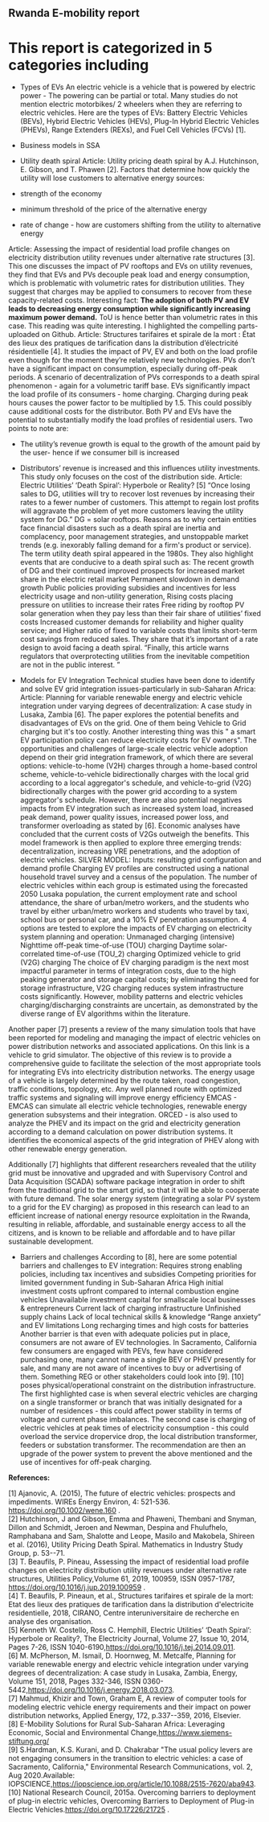 ## Rwanda E-mobility report
# This report is categorized in 5 categories including
- Types of EVs
An electric vehicle is a vehicle that is powered by electric power - The powering can be partial or total. 
Many studies do not mention electric motorbikes/ 2 wheelers when they are referring to electric vehicles.
Here are the types of EVs: Battery Electric Vehicles (BEVs), Hybrid Electric Vehicles (HEVs), Plug-In Hybrid Electric Vehicles (PHEVs), Range Extenders (REXs), and Fuel Cell Vehicles (FCVs) [1].

- Business models in SSA


- Utility death spiral
Article: Utility pricing death spiral by A.J. Hutchinson, E. Gibson, and T. Phawen [2].
Factors that determine how quickly the utility will lose customers to alternative energy sources:
- strength of the economy
- minimum threshold of the price of the alternative energy
- rate of change - how are customers shifting from the utility to alternative energy

Article: Assessing the impact of residential load profile changes on electricity distribution utility revenues under alternative rate structures [3]. This one discusses the impact of PV rooftops and EVs on utility revenues, they find that EVs and PVs decouple peak load and energy consumption, which is problematic with volumetric rates for distribution utilities. They suggest that charges may be applied to consumers to recover from these capacity-related costs. Interesting fact: **The adoption of both PV and EV leads to decreasing energy consumption while significantly increasing maximum power demand.** 
ToU is hence better than volumetric rates in this case.
This reading was quite interesting. I highlighted the compelling parts- uploaded on Github.
Article: Structures tarifaires et spirale de la mort : État des lieux des pratiques de tarification dans la distribution d’électricité résidentielle [4].
It studies the impact of PV, EV and both on the load profile even though for the moment they’re relatively new technologies.
PVs don’t have a significant impact on consumption, especially during off-peak periods.
A scenario of decentralization of PVs corresponds to a death spiral phenomenon - again for a volumetric tariff base.
EVs significantly impact the load profile of its consumers - home charging.
Charging during peak hours causes the power factor to be multiplied by 1.5. This could possibly cause additional costs for the distributor.
Both PV  and EVs have the potential to substantially modify the load profiles of residential users.
Two points to note are:
- The utility’s revenue growth is equal to the growth of the amount paid by the user- hence if we consumer bill is increased 
- Distributors’ revenue is increased and this influences utility investments.
This study only focuses on the cost of the distribution side.
Article: Electric Utilities’ ‘Death Spiral’: Hyperbole or Reality? [5]
“Once losing sales to DG, utilities will try to recover lost revenues by increasing their rates to a fewer number of customers. This attempt to regain lost profits will aggravate the problem of yet more customers leaving the utility system for DG.”
DG = solar rooftops.
Reasons as to why certain entities face financial disasters such as a death spiral are inertia and complacency, poor management strategies, and unstoppable market trends (e.g. inexorably falling demand for a firm's product or service).
The term utility death spiral appeared in the 1980s.
They also highlight events that are conducive to a death spiral such as:
The recent growth of DG and their continued improved prospects for increased market share in the electric retail market
Permanent slowdown in demand growth
Public policies providing subsidies and incentives for less electricity usage and non-utility generation,
Rising costs placing pressure on utilities to increase their rates
Free riding by rooftop PV solar generation when they pay less than their fair share of utilities’ fixed costs
Increased customer demands for reliability and higher quality service; and
Higher ratio of fixed to variable costs that limits short-term cost savings from reduced sales.
They share that it’s important of a  rate design to avoid facing a death spiral.
“Finally, this article warns regulators that overprotecting utilities from the inevitable competition are not in the public interest. ”

- Models for EV Integration
Technical studies have been done to identify and solve EV grid integration issues-particularly in sub-Saharan Africa:
Article: Planning for variable renewable energy and electric vehicle integration under varying degrees of decentralization: A case study in Lusaka, Zambia [6]. 
The paper explores the potential benefits and disadvantages of EVs on the grid. One of them being Vehicle to Grid charging but it's too costly. Another interesting thing was this " a smart EV participation policy can reduce electricity costs for EV owners". The opportunities and challenges of large-scale electric vehicle adoption depend on their grid integration framework, of which there are several options: vehicle-to-home (V2H) charges through a home-based control scheme, vehicle-to-vehicle bidirectionally charges with the local grid according to a local aggregator's schedule, and vehicle-to-grid (V2G) bidirectionally charges with the power grid according to a system aggregator's schedule.
However, there are also potential negatives impacts from EV integration such as increased system load, increased peak demand, power quality issues, increased power loss, and transformer overloading as stated by [6].
Economic analyses have concluded that the current costs of V2Gs outweigh the benefits.
This model framework is then applied to explore three emerging trends: decentralization, increasing VRE penetrations, and the adoption of electric vehicles.
SILVER MODEL:
Inputs:
resulting grid configuration and demand profile
Charging EV profiles are constructed using a national household travel survey and a census of the population. The number of electric vehicles within each group is estimated using the forecasted 2050 Lusaka population, the current employment rate and school attendance, the share of urban/metro workers, and the students who travel by either urban/metro workers and students who travel by taxi, school bus or personal car, and a 10% EV penetration assumption.
 4 options are tested to explore the impacts of EV charging on electricity system planning and operation:
Unmanaged charging (intensive)
Nighttime off-peak time-of-use (TOU) charging
Daytime solar-correlated time-of-use (TOU_2) charging
Optimized vehicle to grid (V2G) charging
The choice of EV charging paradigm is the next most impactful parameter in terms of integration costs, due to the high peaking generator and storage capital costs; by eliminating the need for storage infrastructure, V2G charging reduces system infrastructure costs significantly.
However, mobility patterns and electric vehicles charging/discharging constraints are uncertain, as demonstrated by the diverse range of EV algorithms within the literature.

Another paper [7] presents a review of the many simulation tools that have been reported for modeling and managing the impact of electric vehicles on power distribution networks and associated applications. 
On this link is a vehicle to grid simulator.
The objective of this review is to provide a comprehensive guide to facilitate the selection of the most appropriate tools for integrating EVs into electricity distribution networks.
The energy usage of a vehicle is largely determined by the route taken, road congestion, traffic conditions, topology, etc. Any well planned route with optimized traffic systems and signaling will improve energy efficiency
EMCAS -  EMCAS can simulate all electric vehicle technologies, renewable energy generation subsystems and their integration.
ORCED -  is also used to analyze the PHEV and its impact on the grid and electricity generation according to a demand calculation on power distribution systems. It identifies the economical aspects of the grid integration of PHEV along with other renewable energy generation. 

Additionally [7] highlights that different researchers revealed that the utility grid must be innovative and upgraded and with Supervisory Control and Data Acquisition (SCADA) software package integration in order to shift from the traditional grid to the smart grid, so that it will be able to cooperate with future demand.
The solar energy system (integrating a solar PV system to a grid for the EV charging) as proposed in this research can lead to an efficient increase of national energy resource exploitation in the Rwanda, resulting in reliable, affordable, and sustainable energy access to all the citizens, and is known to be reliable and affordable and to have pillar sustainable development.

- Barriers and challenges
According to [8], here are some potential barriers and challenges to EV integration:
Requires strong enabling policies, including tax incentives and subsidies
Competing priorities for limited government funding in Sub-Saharan Africa
High initial investment costs upfront compared to internal combustion engine vehicles
Unavailable investment capital for smallscale local businesses & entrepreneurs
Current lack of charging infrastructure
Unfinished supply chains 
Lack of local technical skills & knowledge
“Range anxiety” and EV limitations 
Long recharging times and high costs for batteries
 Another barrier is that even with adequate policies put in place, consumers are not aware of EV technologies.
In Sacramento, California few consumers are engaged with PEVs, few have considered purchasing one, many cannot name a single BEV or PHEV presently for sale, and many are not aware of incentives to buy or advertising of them. Something REG or other stakeholders could look into [9].
[10] poses physical/operational constraint on the distribution infrastructure. The first highlighted case is when several electric vehicles are charging on a single transformer or branch that was initially designated for a number of residences - this could affect power stability in terms of voltage and current phase imbalances. The second case is charging of electric vehicles at peak times of electricity consumption - this could overload the service dropervice drop, the local distribution transformer, feeders or substation transformer. The recommendation are then an upgrade of the power system to prevent the above mentioned and the use of incentives for off-peak charging.
 
**References:**

<p>[1] Ajanovic, A. (2015), The future of electric vehicles: prospects and impediments. WIREs Energy Environ, 4: 521-536.<a  href=" https://doi.org/10.1002/wene.160 "> https://doi.org/10.1002/wene.160</a> .<br> 
[2] Hutchinson, J and Gibson, Emma and Phaweni, Thembani and Snyman, Dillon and Schmidt, Jeroen and Newman, Despina and Fhulufhelo, Ramphabana and Sam, Shalotte and Leope, Masilo and Makobela, Shireen et al. (2016), Utility Pricing Death Spiral. Mathematics in Industry Study Group, p. 53--71.<br>
[3] T. Beaufils, P. Pineau, Assessing the impact of residential load profile changes on electricity distribution utility revenues under alternative rate structures, Utilities Policy,Volume 61, 2019, 100959, ISSN 0957-1787,<a  href=" https://doi.org/10.1016/j.jup.2019.100959 "> https://doi.org/10.1016/j.jup.2019.100959</a> .<br>
 [4] T. Beaufils, P. Pineaun, et al., Structures tarifaires et spirale de la mort: Etat des lieux des pratiques de tarification dans la distribution d'electricite residentielle, 2018, CIRANO, Centre interuniversitaire de recherche en analyse des organisation.<br>
[5] Kenneth W. Costello, Ross C. Hemphill, Electric Utilities’ ‘Death Spiral’: Hyperbole or Reality?, The Electricity Journal, Volume 27, Issue 10, 2014, Pages 7-26, ISSN 1040-6190,<a  href=" https://doi.org/10.1016/j.tej.2014.09.011 ">https://doi.org/10.1016/j.tej.2014.09.011</a>.<br>
[6] M. McPherson, M. Ismail, D. Hoornweg, M. Metcalfe, Planning for variable renewable energy and electric vehicle integration under varying degrees of decentralization: A case study in Lusaka, Zambia, Energy, Volume 151, 2018, Pages 332-346, ISSN 0360-5442,<a href="https://doi.org/10.1016/j.energy.2018.03.073
 ">https://doi.org/10.1016/j.energy.2018.03.073</a>.<br>
[7] Mahmud, Khizir and Town, Graham E, A review of computer tools for modeling electric vehicle energy requirements and their impact on power distribution networks, Applied Energy, 172, p.337--359, 2016, Elsevier.<br>
[8] E-Mobility Solutions for Rural Sub-Saharan Africa: Leveraging Economic, Social and Environmental Change,<a href="https://www.siemens-stiftung.org/ ">https://www.siemens-stiftung.org/</a> <br>
[9] S.Hardman, K.S. Kurani, and D. Chakrabar "The usual policy levers are not engaging consumers in the transition to electric vehicles: a case of Sacramento, California," Environmental Research Communications, vol. 2, Aug 2020.Available: IOPSCIENCE,<a href="https://iopscience.iop.org/article/10.1088/2515-7620/aba943 ">https://iopscience.iop.org/article/10.1088/2515-7620/aba943</a>.<br>
[10] National Research Council, 2015a. Overcoming barriers to deployment of plug-in electric vehicles, Overcoming Barriers to Deployment of Plug-in Electric Vehicles.<a href="https://doi.org/10.17226/21725 ">https://doi.org/10.17226/21725</a> .
</p>











